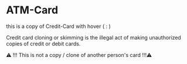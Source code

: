# ATM-Card
 this is a copy of Credit-Card
 with hover ( : ) 

 Credit card cloning or skimming is the illegal act of making unauthorized copies of credit or debit cards.
 
 ⚠ !!! This is not a copy / clone of another person's card !!!⚠
